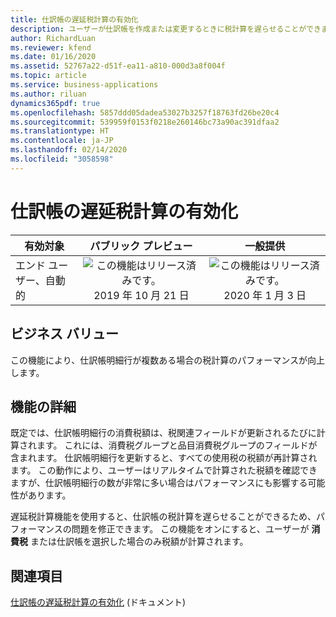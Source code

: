 ```yaml
---
title: 仕訳帳の遅延税計算の有効化
description: ユーザーが仕訳帳を作成または変更するときに税計算を遅らせることができます
author: RichardLuan
ms.reviewer: kfend
ms.date: 01/16/2020
ms.assetid: 52767a22-d51f-ea11-a810-000d3a8f004f
ms.topic: article
ms.service: business-applications
ms.author: riluan
dynamics365pdf: true
ms.openlocfilehash: 5857ddd05dadea53027b3257f18763fd26be20c4
ms.sourcegitcommit: 539959f0153f0218e260146bc73a90ac391dfaa2
ms.translationtype: HT
ms.contentlocale: ja-JP
ms.lasthandoff: 02/14/2020
ms.locfileid: "3058598"
---
```

# <a name="enable-delayed-tax-calculation-on-journals"></a>仕訳帳の遅延税計算の有効化


| 有効対象    |  パブリック プレビュー | 一般提供 | 
| ---------- | :----------: |:----------: |
|エンド ユーザー、自動的|![この機能はリリース済みです。](/dynamics365-release-plan/media/green-checkmark.png "この機能はリリース済みです。") 2019 年 10 月 21 日| ![この機能はリリース済みです。](/dynamics365-release-plan/media/green-checkmark.png "この機能はリリース済みです。") 2020 年 1 月 3 日|


## <a name="business-value"></a>ビジネス バリュー
<!-- bv start -->
この機能により、仕訳帳明細行が複数ある場合の税計算のパフォーマンスが向上します。
<!-- bv end -->



## <a name="feature-details"></a>機能の詳細
<!--feature detail start -->
既定では、仕訳帳明細行の消費税額は、税関連フィールドが更新されるたびに計算されます。 これには、消費税グループと品目消費税グループのフィールドが含まれます。 仕訳帳明細行を更新すると、すべての使用税の税額が再計算されます。 この動作により、ユーザーはリアルタイムで計算された税額を確認できますが、仕訳帳明細行の数が非常に多い場合はパフォーマンスにも影響する可能性があります。

遅延税計算機能を使用すると、仕訳帳の税計算を遅らせることができるため、パフォーマンスの問題を修正できます。 この機能をオンにすると、ユーザーが **消費税** または仕訳帳を選択した場合のみ税額が計算されます。
<!--feature detail end -->










## <a name="see-also"></a>関連項目

[仕訳帳の遅延税計算の有効化](https://docs.microsoft.com/dynamics365/finance/general-ledger/enable-delayed-tax-calculation) (ドキュメント)
